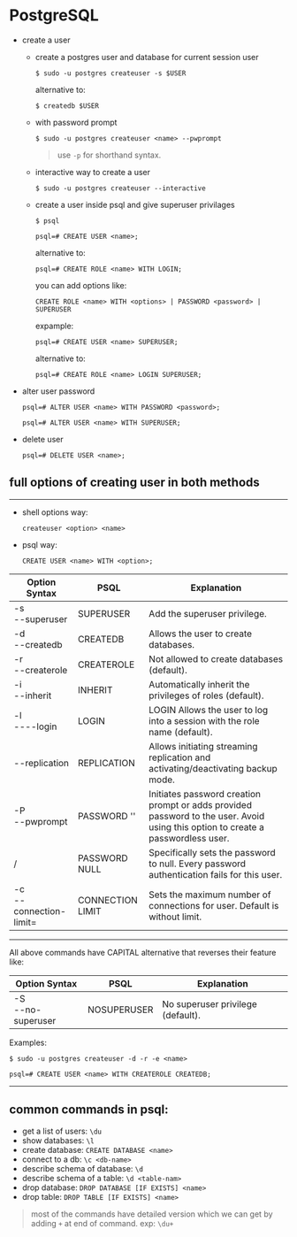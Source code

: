 # PostgreSQL

- create a user

  - create a postgres user and database for current session user

    ```shell
    $ sudo -u postgres createuser -s $USER
    ```

    alternative to:

    ```shell
    $ createdb $USER
    ```

  - with password prompt

    ```shell
    $ sudo -u postgres createuser <name> --pwprompt
    ```

    > use `-p` for shorthand syntax.

  - interactive way to create a user

    ```shell
    $ sudo -u postgres createuser --interactive
    ```

  - create a user inside psql and give superuser privilages

    ```shell
    $ psql
    ```

    ```postgres
    psql=# CREATE USER <name>;
    ```

    alternative to:

    ```postgres
    psql=# CREATE ROLE <name> WITH LOGIN;
    ```

    you can add options like:

    ```postgres
    CREATE ROLE <name> WITH <options> | PASSWORD <password> | SUPERUSER
    ```

    expample:

    ```postgres
    psql=# CREATE USER <name> SUPERUSER;
    ```

    alternative to:

    ```postgres
    psql=# CREATE ROLE <name> LOGIN SUPERUSER;
    ```

- alter user password

  ```postgres
  psql=# ALTER USER <name> WITH PASSWORD <password>;

  psql=# ALTER USER <name> WITH SUPERUSER;
  ```

- delete user

  ```postgres
  psql=# DELETE USER <name>;
  ```

## full options of creating user in both methods

---

- shell options way:
  ```shell
  createuser <option> <name>
  ```
- psql way:
  ```postgres
  CREATE USER <name> WITH <option>;
  ```

| Option Syntax                                | PSQL                      | Explanation                                                                                                                      |
| -------------------------------------------- | ------------------------- | -------------------------------------------------------------------------------------------------------------------------------- |
| -s <br> --superuser                          | SUPERUSER                 | Add the superuser privilege.                                                                                                     |
| -d <br> --createdb                           | CREATEDB                  | Allows the user to create databases.                                                                                             |
| -r <br> --createrole                         | CREATEROLE                | Not allowed to create databases (default).                                                                                       |
| -i <br> --inherit                            | INHERIT                   | Automatically inherit the privileges of roles (default).                                                                         |
| -l <br> ----login                            | LOGIN                     | LOGIN Allows the user to log into a session with the role name (default).                                                        |
| --replication                                | REPLICATION               | Allows initiating streaming replication and activating/deactivating backup mode.                                                 |
| -P <br> --pwprompt                           | PASSWORD '<password>'     | Initiates password creation prompt or adds provided password to the user. Avoid using this option to create a passwordless user. |
| /                                            | PASSWORD NULL             | Specifically sets the password to null. Every password authentication fails for this user.                                       |
| -c <number> <br> --connection-limit=<number> | CONNECTION LIMIT <number> | Sets the maximum number of connections for user. Default is without limit.                                                       |

---

All above commands have CAPITAL alternative that reverses their feature like:

| Option Syntax          | PSQL        | Explanation                       |
| ---------------------- | ----------- | --------------------------------- |
| -S <br> --no-superuser | NOSUPERUSER | No superuser privilege (default). |

Examples:

```shell
$ sudo -u postgres createuser -d -r -e <name>
```

```postgres
psql=# CREATE USER <name> WITH CREATEROLE CREATEDB;
```

---

## common commands in psql:

- get a list of users: `\du`
- show databases: `\l`
- create database: `CREATE DATABASE <name>`
- connect to a db: `\c <db-name>`
- describe schema of database: `\d`
- describe schema of a table: `\d <table-nam>`
- drop database: `DROP DATABASE [IF EXISTS] <name>`
- drop table: `DROP TABLE [IF EXISTS] <name>`

> most of the commands have detailed version which we can get by adding `+` at end of command.
> exp: `\du+`

